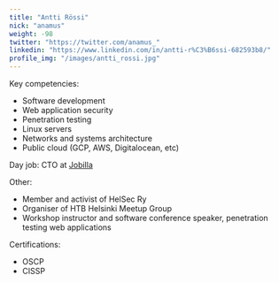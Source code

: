 ```yaml
---
title: "Antti Rössi"
nick: "anamus"
weight: -98
twitter: "https://twitter.com/anamus_"
linkedin: "https://www.linkedin.com/in/antti-r%C3%B6ssi-682593b8/"
profile_img: "/images/antti_rossi.jpg"
---
```


Key competencies:
* Software development
* Web application security
* Penetration testing
* Linux servers
* Networks and systems architecture
* Public cloud (GCP, AWS, Digitalocean, etc)

Day job: CTO at [Jobilla](https://jobilla.com)

Other:
* Member and activist of HelSec Ry
* Organiser of HTB Helsinki Meetup Group
* Workshop instructor and software conference speaker, penetration testing web applications 

Certifications:
* OSCP
* CISSP
